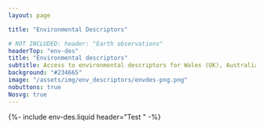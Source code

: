 ```yaml
---
layout: page

title: "Environmental Descriptors"

# NOT INCLUDED: header: "Earth observations"
headerTop: "env-des"
title: "Environmental descriptors"
subtitle: Access to environmental descriptors for Wales (UK), Australia and Papua New Guinea"
background: "#234665"
image: "/assets/img/env_descriptors/envdes-png.png"
nobuttons: true
Nosvg: true
---
```


{%-
include env-des.liquid
header="Test "
-%}
